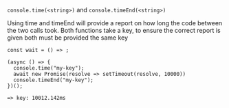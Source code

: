 `console.time(<string>)` and `console.timeEnd(<string>)`

Using time and timeEnd will provide a report on how long the code between the two calls took. Both functions take a key, to ensure the correct report is given both must be provided the same key

```
const wait = () => ;

(async () => {
  console.time("my-key");
  await new Promise(resolve => setTimeout(resolve, 10000))
  console.timeEnd("my-key");
})();

=> key: 10012.142ms
```